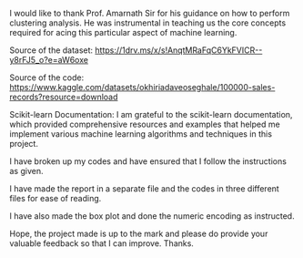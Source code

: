 I would like to thank Prof. Amarnath Sir for his guidance on how to perform clustering analysis. He was instrumental in teaching us the core concepts required for acing this particular aspect of machine learning.

Source of the dataset:  https://1drv.ms/x/s!AnqtMRaFqC6YkFVICR--y8rFJ5_o?e=aW6oxe

Source of the code:  https://www.kaggle.com/datasets/okhiriadaveoseghale/100000-sales-records?resource=download

Scikit-learn Documentation: I am grateful to the scikit-learn documentation, which provided comprehensive resources and examples that helped me implement various machine learning algorithms and techniques in this project.


I have broken up my codes and have ensured that I follow the instructions as given.

I have made the report in a separate file and the codes in three different files for ease of reading.

I have also made the box plot and done the numeric encoding as instructed. 

Hope, the project made is up to the mark and please do provide your valuable feedback so that I can improve. Thanks.
